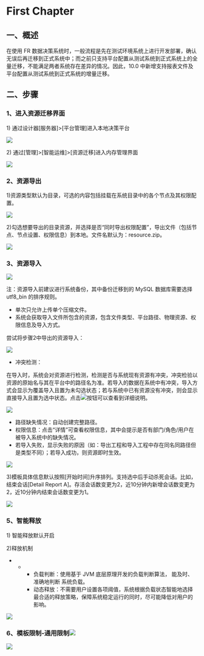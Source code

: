 # First Chapter

## 一、概述

在使用 FR 数据决策系统时，一般流程是先在测试环境系统上进行开发部署，确认无误后再迁移到正式系统中；而之前只支持平台配置从测试系统到正式系统上的全量迁移，不能满足两者系统存在差异的情况。因此，10.0 中新增支持报表文件及平台配置从测试系统到正式系统的增量迁移。

## 二、步骤

### 1、进入资源迁移界面

1\) 通过设计器\[服务器\]&gt;\[平台管理\]进入本地决策平台

![](https://uploader.shimo.im/f/mmi6FmsQuT6Q6VPc.png!thumbnail)

2\) 通过\[管理\]&gt;\[智能运维\]&gt;\[资源迁移\]进入内存管理界面

![](https://uploader.shimo.im/f/HLCsHMb6d8IHeRTj.png!thumbnail)

### 2、资源导出

1\)资源类型默认为目录，可选的内容包括挂载在系统目录中的各个节点及其权限配置。

![](https://uploader.shimo.im/f/ajtMjDUqTRh0ynSm.png!thumbnail)

2\)勾选想要导出的目录资源，并选择是否“同时导出权限配置”，导出文件（包括节点、节点设置、权限信息）到本地。文件名默认为：resource.zip。

![](https://uploader.shimo.im/f/ZwTqQIXkSjk05zty.gif)

### 3、资源导入

![](https://uploader.shimo.im/f/RMX2iMtp7dxoXfrt.png!thumbnail)

注：资源导入前建议进行系统备份，其中备份迁移到的 MySQL 数据库需要选择 utf8\_bin 的排序规则。

* 单次只允许上传单个压缩文件。
* 系统会获取导入文件所包含的资源，包含文件类型、平台路径、物理资源、权限信息及导入方式。

尝试将步骤2中导出的资源导入：

![](https://uploader.shimo.im/f/L7KPwKQnN33aIAxm.gif)

* 冲突检测：

在导入时，系统会对资源进行检测，检测是否与系统现有资源有冲突，冲突检验以资源的原始名与其在平台中的路径名为准。若导入的数据在系统中有冲突，导入方式会显示为覆盖导入且置为未勾选状态；若与系统中已有资源没有冲突，则会显示直接导入且置为选中状态。点击![](https://uploader.shimo.im/f/Ozc96ql8Oacuruon.png!thumbnail)按钮可以查看到详细说明。

![](https://uploader.shimo.im/f/q4IIcQNSiiGem8zj.gif)

* 路径缺失情况：自动创建完整路径。
* 权限信息：点击“详情”可查看权限信息，其中会提示是否有部门/角色/用户在被导入系统中的缺失情况。
* 若导入失败，显示失败的原因（如：导出工程和导入工程中存在同名同路径但是类型不同）；若导入成功，则资源即时生效。

![](https://uploader.shimo.im/f/Ioc70uS6Q50lOqNq.gif)

3\)模板具体信息默认按照\[开始时间\]升序排列。支持选中后手动杀死会话。比如，结束会话\[Detail Report A\]。存活会话数变更为2，近10分钟内新增会话数变更为2，近10分钟内结束会话数变更为1。

![](https://uploader.shimo.im/f/b2Mou7gYMgsu4URO.gif)

### 5、智能释放

1\) 智能释放默认开启

2\)释放机制

* * * 负载判断：使用基于 JVM 底层原理开发的负载判断算法，
      能及时、准确地判断
      系统负载。
    * 动态释放：不需要用户设置各项阈值，系统根据负载状态智能地选择最合适的释放策略，保障系统稳定运行的同时，尽可能降低对用户的影响。

![](https://uploader.shimo.im/f/oUcajKwOAlCnGki7.png!thumbnail)

### 6、模板限制-通用限制![](https://uploader.shimo.im/f/eknxfx5BLQkvrshS.gif)

![](/assets/gif短.gif)

